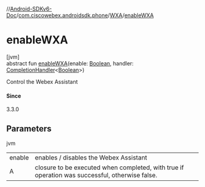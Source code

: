 //[Android-SDKv6-Doc](../../../index.md)/[com.ciscowebex.androidsdk.phone](../index.md)/[WXA](index.md)/[enableWXA](enable-w-x-a.md)

# enableWXA

[jvm]\
abstract fun [enableWXA](enable-w-x-a.md)(enable: [Boolean](https://kotlinlang.org/api/latest/jvm/stdlib/kotlin/-boolean/index.html), handler: [CompletionHandler](../../com.ciscowebex.androidsdk/-completion-handler/index.md)&lt;[Boolean](https://kotlinlang.org/api/latest/jvm/stdlib/kotlin/-boolean/index.html)&gt;)

Control the Webex Assistant

#### Since

3.3.0

## Parameters

jvm

| | |
|---|---|
| enable | enables / disables the Webex Assistant |
| A | closure to be executed when completed, with true if operation was successful, otherwise false. |
